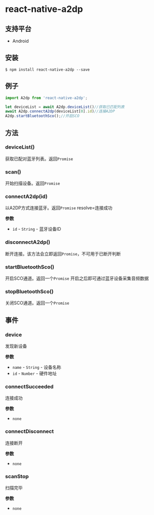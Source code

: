 # react-native-a2dp

## 支持平台
+ Android

## 安装

`$ npm install react-native-a2dp --save`

## 例子
```javascript
import A2dp from 'react-native-a2dp';

let deviceList = await A2dp.deviceList()//获取已匹配列表
await A2dp.connectA2dp(deviceList[0].id)//连接A2DP
A2dp.startBluetoothSco();//开启SCO

```
## 方法

### deviceList()
获取已配对蓝牙列表。返回`Promise`

### scan()
开始扫描设备。返回`Promise`

### connectA2dp(id)
以A2DP方式连接蓝牙。返回`Promise` resolve=连接成功

**参数**
- `id` - `String` - 蓝牙设备ID

### disconnectA2dp()
断开连接。该方法会立即返回`Promise`，不可用于已断开判断

### startBluetoothSco()
开启SCO通道。返回一个`Promise` 开启之后即可通过蓝牙设备采集音频数据

### stopBluetoothSco()
关闭SCO通道。返回一个`Promise`

## 事件

### device
发现新设备

**参数**

- `name` - `String` - 设备名称
- `id` - `Number` - 硬件地址

### connectSucceeded
连接成功

**参数**

- `none`

### connectDisconnect
连接断开

**参数**

- `none`

### scanStop
扫描完毕

**参数**

- `none`